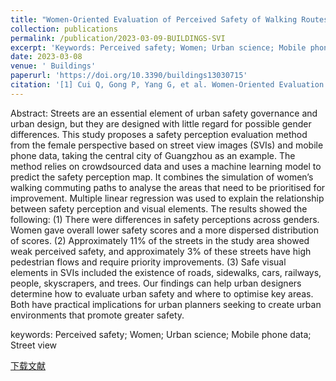 ```yaml
---
title: "Women-Oriented Evaluation of Perceived Safety of Walking Routes between Home and Mass Transit: A Case Study and Methodology Test in Guangzhou"
collection: publications
permalink: /publication/2023-03-09-BUILDINGS-SVI
excerpt: 'Keywords: Perceived safety; Women; Urban science; Mobile phone data; Street view'
date: 2023-03-08
venue: ' Buildings'
paperurl: 'https://doi.org/10.3390/buildings13030715'
citation: '[1] Cui Q, Gong P, Yang G, et al. Women-Oriented Evaluation of Perceived Safety of Walking Routes between Home and Mass Transit: A Case Study and Methodology Test in Guangzhou [J]. Buildings, 2023, 13(3):715.'
---
```

Abstract: Streets are an essential element of urban safety governance and urban design, but they are designed with little regard for possible gender differences. This study proposes a safety perception evaluation method from the female perspective based on street view images (SVIs) and mobile phone data, taking the central city of Guangzhou as an example. The method relies on crowdsourced data and uses a machine learning model to predict the safety perception map. It combines the simulation of women’s walking commuting paths to analyse the areas that need to be prioritised for improvement. Multiple linear regression was used to explain the relationship between safety perception and visual elements. The results showed the following: (1) There were differences in safety perceptions across genders. Women gave overall lower safety scores and a more dispersed distribution of scores. (2) Approximately 11% of the streets in the study area showed weak perceived safety, and approximately 3% of these streets have high pedestrian flows and require priority improvements. (3) Safe visual elements in SVIs included the existence of roads, sidewalks, cars, railways, people, skyscrapers, and trees. Our findings can help urban designers determine how to evaluate urban safety and where to optimise key areas. Both have practical implications for urban planners seeking to create urban environments that promote greater safety.

keywords: Perceived safety; Women; Urban science; Mobile phone data; Street view

[下载文献](https://www.mdpi.com/2075-5309/13/3/715/pdf?version=1678282993)

